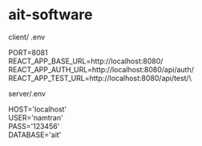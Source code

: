 # ait-software

client/ .env

PORT=8081\
REACT_APP_BASE_URL=http://localhost:8080/\
REACT_APP_AUTH_URL=http://localhost:8080/api/auth/\
REACT_APP_TEST_URL=http://localhost:8080/api/test/\

server/.env

HOST='localhost'\
USER='namtran'\
PASS='123456'\
DATABASE='ait'
